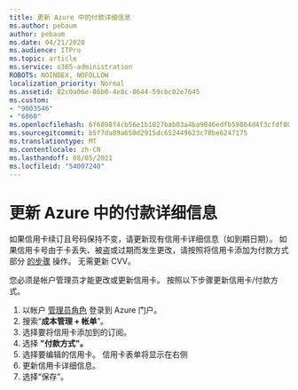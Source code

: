 ```yaml
---
title: 更新 Azure 中的付款详细信息
ms.author: pebaum
author: pebaum
ms.date: 04/21/2020
ms.audience: ITPro
ms.topic: article
ms.service: o365-administration
ROBOTS: NOINDEX, NOFOLLOW
localization_priority: Normal
ms.assetid: 82c0a06e-86b0-4e8c-8644-59cbc02e7645
ms.custom:
- "9003546"
- "6860"
ms.openlocfilehash: 6f6898f4cb56e1b1027bab03a4ba9046edfb59864d4f3cfdf8057a18d737f6e9
ms.sourcegitcommit: b5f7da89a650d2915dc652449623c78be6247175
ms.translationtype: MT
ms.contentlocale: zh-CN
ms.lasthandoff: 08/05/2021
ms.locfileid: "54007240"
---
```

# <a name="update-payment-details-in-azure"></a>更新 Azure 中的付款详细信息

如果信用卡续订且号码保持不变，请更新现有信用卡详细信息（如到期日期）。 如果信用卡号由于卡丢失、被盗或过期而发生更改，请按照将信用卡添加为付款方式部分 [的步骤](https://docs.microsoft.com/azure/cost-management-billing/manage/change-credit-card?WT.mc_id=Portal-Microsoft_Azure_Support#addcard) 操作。 无需更新 CVV。

您必须是帐户管理员才能更改或更新信用卡。 按照以下步骤更新信用卡/付款方式。

1. 以帐户 [管理员角色](https://portal.azure.com/) 登录到 Azure 门户。
2. 搜索“**成本管理 + 帐单**”。
3. 选择要将信用卡添加到的订阅。
4. 选择 **"付款方式"。**
5. 选择要编辑的信用卡。 信用卡表单将显示在右侧
6. 更新信用卡详细信息。
7. 选择“保存”。
